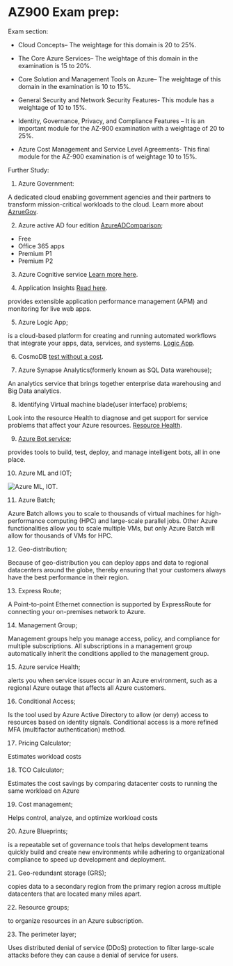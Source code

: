 # AZ900 Exam prep:

Exam section:

-   Cloud Concepts– The weightage for this domain is 20 to 25%.

-   The Core Azure Services– The weightage of this domain in the examination is 15 to 20%.

-   Core Solution and Management Tools on Azure– The weightage of this domain in the examination is 10 to 15%.

-   General Security and Network Security Features- This module has a weightage of 10 to 15%.

-   Identity, Governance, Privacy, and Compliance Features – It is an important module for the AZ-900 examination with a weightage of 20 to 25%.

-   Azure Cost Management and Service Level Agreements- This final module for the AZ-900 examination is of weightage 10 to 15%.

Further Study:

1. Azure Government:

A dedicated cloud enabling government agencies and their partners to transform mission-critical workloads to the cloud. Learn more about
[AzrueGov](https://docs.microsoft.com/en-in/azure/azure-government/documentation-government-welcome).

2. Azure active AD four edition [AzureADComparison](https://docs.microsoft.com/en-us/azure/active-directory/authentication/concept-mfa-licensing#available-versions-of-azure-ad-multi-factor-authentication);

- Free 
- Office 365 apps
- Premium P1
- Premium P2

3. Azure Cognitive service
[Learn more here](https://azure.microsoft.com/en-us/services/cognitive-services/).


4. Application Insights [Read here](https://docs.microsoft.com/en-us/azure/azure-monitor/app/app-insights-overview).

provides extensible application performance management (APM) and monitoring for live web apps. 


5. Azure Logic App;

 is a cloud-based platform for creating and running automated workflows that integrate your apps, data, services, and systems. 
 [Logic App](https://docs.microsoft.com/en-us/azure/logic-apps/logic-apps-overview).

 6. CosmoDB [test without a cost](https://docs.microsoft.com/en-us/azure/cosmos-db/local-emulator?tabs=ssl-netstd21).

 7. Azure Synapse Analytics(formerly known as SQL Data warehouse);

 An analytics service that brings together enterprise data warehousing and Big Data analytics. 

 8. Identifying Virtual machine blade(user interface) problems;

 Look into the resource Health to diagnose and get support for service problems that affect your Azure resources. [Resource Health](https://docs.microsoft.com/en-us/azure/service-health/resource-health-overview).


 9. [Azure Bot service](https://docs.microsoft.com/en-us/azure/bot-service/bot-service-overview?view=azure-bot-service-4.0);

 provides tools to build, test, deploy, and manage intelligent bots, all in one place. 

 10. Azure ML and IOT;
 
 ![Azure ML, IOT](../../cloud8-yismailmo/00_includes/AZ900-ML.png).

 11. Azure Batch;

 Azure Batch allows you to scale to thousands of virtual machines for high-performance computing (HPC) and large-scale parallel jobs. Other Azure functionalities allow you to scale multiple VMs, but only Azure Batch will allow for thousands of VMs for HPC.

 12. Geo-distribution;

 Because of geo-distribution you can deploy apps and data to regional datacenters around the globe, thereby ensuring that your customers always have the best performance in their region.

 13. Express Route;

 A Point-to-point Ethernet connection is supported by ExpressRoute for connecting your on-premises network to Azure.

 14. Management Group;

 Management groups help you manage access, policy, and compliance for multiple subscriptions. All subscriptions in a management group automatically inherit the conditions applied to the management group.

 15. Azure service Health;

 alerts you when service issues occur in an Azure environment, such as a regional Azure outage that affects all Azure customers.

 16.  Conditional Access;

Is the tool used by Azure Active Directory to allow (or deny) access to resources based on identity signals. Conditional access is a more refined MFA (multifactor authentication) method.

17. Pricing Calculator;

Estimates workload costs

18. TCO Calculator;

Estimates the cost savings by comparing datacenter costs to running the same workload on Azure

19. Cost management;

Helps control, analyze, and optimize workload costs

20. Azure Blueprints;

is a repeatable set of governance tools that helps development teams quickly build and create new environments while adhering to organizational compliance to speed up development and deployment.

21. Geo-redundant storage (GRS);

copies data to a secondary region from the primary region across multiple datacenters that are located many miles apart.

22.  Resource groups;

to organize resources in an Azure subscription.

23. The perimeter layer;

Uses distributed denial of service (DDoS) protection to filter large-scale attacks before they can cause a denial of service for users.


